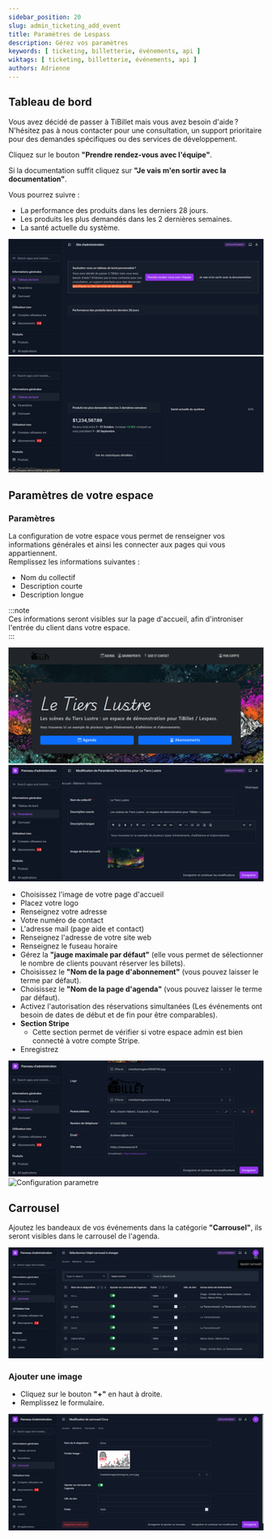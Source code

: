 ```yaml
---
sidebar_position: 20
slug: admin_ticketing_add_event
title: Paramètres de Lespass
description: Gérez vos paramètres
keywords: [ ticketing, billetterie, événements, api ]
wiktags: [ ticketing, billetterie, événements, api ]
authors: Adrienne
---
```


## Tableau de bord

Vous avez décidé de passer à TiBillet mais vous avez besoin d'aide ? N'hésitez pas à nous contacter pour une consultation, un support prioritaire pour des demandes spécifiques ou des services de développement. 

Cliquez sur le bouton **"Prendre rendez-vous avec l'équipe"**.

Si la documentation suffit cliquez sur **"Je vais m'en sortir avec la documentation"**.

Vous pourrez suivre :

- La performance des produits dans les derniers 28 jours.
- Les produits les plus demandés dans les 2 dernières semaines.
- La santé actuelle du système.

![](/img/tdb1.png)
![](/img/tdb2.png)

## Paramètres de votre espace

### Paramètres

La configuration de votre espace vous permet de renseigner vos informations générales et ainsi les connecter aux pages qui vous appartiennent.  
Remplissez les informations suivantes :

- Nom du collectif
- Description courte  
- Description longue  

:::note  
Ces informations seront visibles sur la page d'accueil, afin d'introniser l'entrée du client dans votre espace.  
:::

![Configuration page d'accueil](/img/config.png)
![Page d'accueil](/img/config2.png)

- Choisissez l'image de votre page d'accueil  
- Placez votre logo  
- Renseignez votre adresse  
- Votre numéro de contact  
- L'adresse mail (page aide et contact)  
- Renseignez l'adresse de votre site web  
- Renseignez le fuseau horaire  
- Gérez la **"jauge maximale par défaut"** (elle vous permet de sélectionner le nombre de clients pouvant réserver les billets).  
- Choisissez le **"Nom de la page d'abonnement"** (vous pouvez laisser le terme par défaut).  
- Choisissez le **"Nom de la page d'agenda"** (vous pouvez laisser le terme par défaut).  
- Activez l'autorisation des réservations simultanées (Les événements ont besoin de dates de début et de fin pour être comparables).  
- **Section Stripe**  
  - Cette section permet de vérifier si votre espace admin est bien connecté à votre compte Stripe.  
- Enregistrez

![Configuration parametre](/img/config3.png)
![Configuration parametre](/img/config4.png)


## Carrousel

Ajoutez les bandeaux de vos événements dans la catégorie **"Carrousel"**, ils seront visibles dans le carrousel de l'agenda.

![](/img/carrou1.png)

### Ajouter une image

- Cliquez sur le bouton **"+"** en haut à droite.
- Remplissez le formulaire.

![](/img/carrou2.png)


